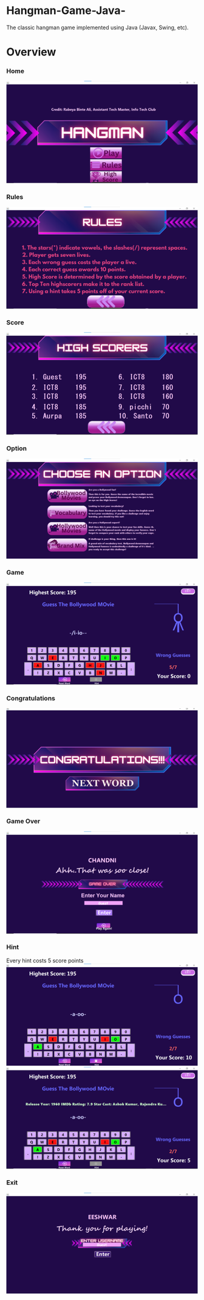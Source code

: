 # Hangman-Game-Java-
The classic hangman game implemented using Java  (Javax, Swing, etc). 
# Overview
### Home
![Home](screenshot/HomePage.png)
### Rules
![Rules](screenshot/Rules.png)
### Score
![Score](screenshot/score.png)
### Option
![Option](screenshot/Options.png)
### Game
![GamePlay](screenshot/game.png)
### Congratulations
![Congratulations Message](screenshot/congo.png)
### Game Over
![Consolation Game Over Message](screenshot/gameover.png)
### Hint
Every hint costs 5 score points
![Gameplay Hint](screenshot/hintavailed.png)
![Gameplay Hint](screenshot/hintshown.png)
### Exit
![Exit](screenshot/exit.png)
